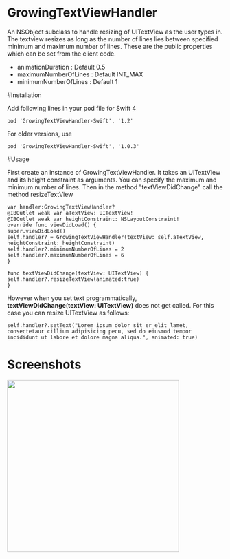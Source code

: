 # GrowingTextViewHandler
An NSObject subclass to handle resizing of UITextView as the user types in. The textview resizes as long as the number of lines lies between specified minimum and maximum number of lines. 
These are the public properties which can be set from the client code.
* animationDuration    : Default 0.5
* maximumNumberOfLines : Default INT_MAX
* minimumNumberOfLines : Default 1


#Installation

Add following lines in your pod file for Swift 4
```
pod 'GrowingTextViewHandler-Swift', '1.2'
```
For older versions, use

```
pod 'GrowingTextViewHandler-Swift', '1.0.3'
```

#Usage

First create an instance of GrowingTextViewHandler. It takes an UITextView and its height constraint as arguments. You can specify the maximum and minimum number of lines. Then in the method "textViewDidChange" call the method resizeTextView  
```
var handler:GrowingTextViewHandler?
@IBOutlet weak var aTextView: UITextView!
@IBOutlet weak var heightConstraint: NSLayoutConstraint!
override func viewDidLoad() {
super.viewDidLoad()
self.handler? = GrowingTextViewHandler(textView: self.aTextView, heightConstraint: heightConstraint)
self.handler?.minimumNumberOfLines = 2
self.handler?.maximumNumberOfLines = 6
}

func textViewDidChange(textView: UITextView) {
self.handler?.resizeTextView(animated:true)
}

```

However when you set text programmatically, **textViewDidChange(textView: UITextView)** does not get called. For this case you can resize UITextView as follows:
```
self.handler?.setText("Lorem ipsum dolor sit er elit lamet, consectetaur cillium adipisicing pecu, sed do eiusmod tempor incididunt ut labore et dolore magna aliqua.", animated: true)

```
# Screenshots
<img src="https://cloud.githubusercontent.com/assets/3590619/8056375/1c37993a-0ec5-11e5-9a8b-1708ba2e4c6f.gif" width="400" display="inline-block">
